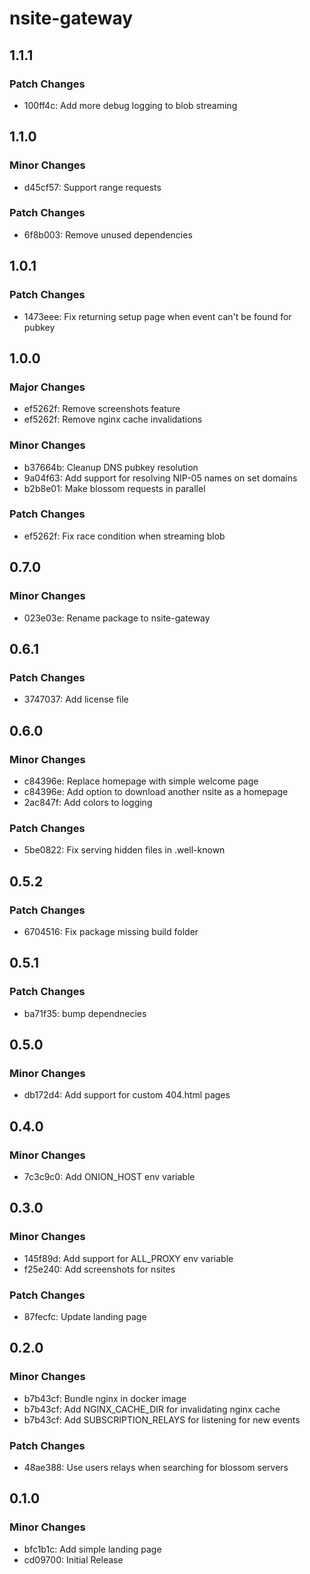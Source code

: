 # nsite-gateway

## 1.1.1

### Patch Changes

- 100ff4c: Add more debug logging to blob streaming

## 1.1.0

### Minor Changes

- d45cf57: Support range requests

### Patch Changes

- 6f8b003: Remove unused dependencies

## 1.0.1

### Patch Changes

- 1473eee: Fix returning setup page when event can't be found for pubkey

## 1.0.0

### Major Changes

- ef5262f: Remove screenshots feature
- ef5262f: Remove nginx cache invalidations

### Minor Changes

- b37664b: Cleanup DNS pubkey resolution
- 9a04f63: Add support for resolving NIP-05 names on set domains
- b2b8e01: Make blossom requests in parallel

### Patch Changes

- ef5262f: Fix race condition when streaming blob

## 0.7.0

### Minor Changes

- 023e03e: Rename package to nsite-gateway

## 0.6.1

### Patch Changes

- 3747037: Add license file

## 0.6.0

### Minor Changes

- c84396e: Replace homepage with simple welcome page
- c84396e: Add option to download another nsite as a homepage
- 2ac847f: Add colors to logging

### Patch Changes

- 5be0822: Fix serving hidden files in .well-known

## 0.5.2

### Patch Changes

- 6704516: Fix package missing build folder

## 0.5.1

### Patch Changes

- ba71f35: bump dependnecies

## 0.5.0

### Minor Changes

- db172d4: Add support for custom 404.html pages

## 0.4.0

### Minor Changes

- 7c3c9c0: Add ONION_HOST env variable

## 0.3.0

### Minor Changes

- 145f89d: Add support for ALL_PROXY env variable
- f25e240: Add screenshots for nsites

### Patch Changes

- 87fecfc: Update landing page

## 0.2.0

### Minor Changes

- b7b43cf: Bundle nginx in docker image
- b7b43cf: Add NGINX_CACHE_DIR for invalidating nginx cache
- b7b43cf: Add SUBSCRIPTION_RELAYS for listening for new events

### Patch Changes

- 48ae388: Use users relays when searching for blossom servers

## 0.1.0

### Minor Changes

- bfc1b1c: Add simple landing page
- cd09700: Initial Release
